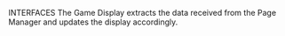 INTERFACES
The Game Display extracts the data received from the Page Manager and updates the display accordingly.



